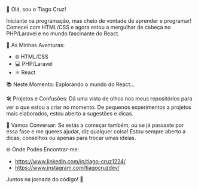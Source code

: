 👋 Olá, sou o Tiago Cruz!

Iniciante na programação, mas cheio de vontade de aprender e programar! Comecei com HTML/CSS e agora estou a mergulhar de cabeça no PHP/Laravel e no mundo fascinante do React.

🚀 As Minhas Aventuras:
- 🌐 HTML/CSS
- 💻 PHP/Laravel
- ⚛️ React

📚 Neste Momento:
Explorando o mundo do React...

🛠️ Projetos e Confusões:
Dá uma vista de olhos nos meus repositórios para ver o que estou a criar no momento. De pequenos experimentos a projetos mais elaborados, estou aberto a sugestões e dicas.

💬 Vamos Conversar:
Se estás a começar também, ou se já passaste por essa fase e me queres ajudar, diz qualquer coisa! Estou sempre aberto a dicas, conselhos ou apenas para trocar umas ideias.

🌐 Onde Podes Encontrar-me:

- https://www.linkedin.com/in/tiago-cruz1224/
- https://www.instagram.com/tiagocruzdev/

Juntos na jornada do código! 🚀
